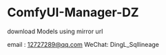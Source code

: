# ComfyUI-Manager-DZ 
download Models using mirror url


email : 12727289@qq.com
WeChat: DingL_Sqllineage
